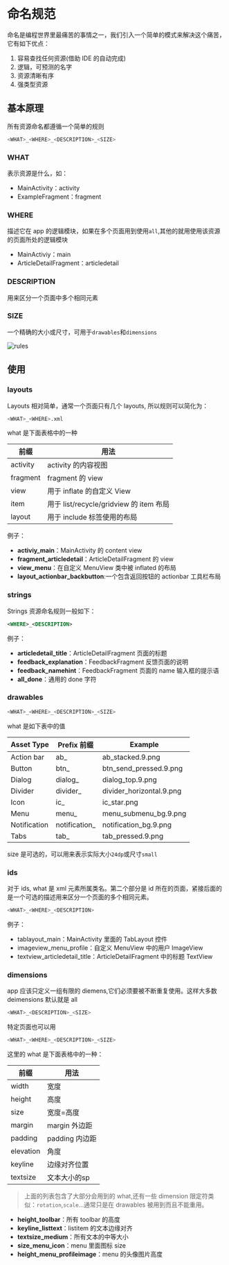 # 命名规范

命名是编程世界里最痛苦的事情之一，我们引入一个简单的模式来解决这个痛苦，它有如下优点：

1. 容易查找任何资源(借助 IDE 的自动完成)
2. 逻辑，可预测的名字
3. 资源清晰有序
4. 强类型资源

## 基本原理

所有资源命名都遵循一个简单的规则

```bash
<WHAT>_<WHERE>_<DESCRIPTION>_<SIZE>
```

### WHAT

表示资源是什么，如：

* MainActivity：activity
* ExampleFragment：fragment

### WHERE

描述它在 app 的逻辑模块，如果在多个页面用到使用`all`,其他的就用使用该资源的页面所处的逻辑模块

* MainActiviy：main
* ArticleDetailFragment：articledetail

### DESCRIPTION

用来区分一个页面中多个相同元素

### SIZE

一个精确的大小或尺寸，可用于`drawables`和`dimensions`

![rules](https://i.imgur.com/Mn7bKeq.png)

## 使用

### layouts

Layouts 相对简单，通常一个页面只有几个 layouts, 所以规则可以简化为：

```bash
<WHAT>_<WHERE>.xml
```

what 是下面表格中的一种

| 前缀 | 用法 |
| --- | --- |
| activity | activity 的内容视图 |
| fragment | fragment 的 view |
| view | 用于 inflate 的自定义 View |
| item | 用于 list/recycle/gridview 的 item 布局 |
| layout | 用于 include 标签使用的布局 |

例子：

* **activiy_main**：MainActivity 的 content view
* **fragment_articledetail**：ArticleDetailFragment 的 view
* **view_menu**：在自定义 MenuView 类中被 inflated 的布局
* **layout_actionbar_backbutton**:一个包含返回按钮的 actionbar 工具栏布局

### strings

Strings 资源命名规则一般如下：

```xml
<WHERE>_<DESCRIPTION>
```

例子：

* **articledetail_title**：ArticleDetailFragment 页面的标题
* **feedback_explanation**：FeedbackFragment 反馈页面的说明
* **feedback_namehint**：FeedbackFragment 页面的 name 输入框的提示语
* **all_done**：通用的 done 字符

### drawables

```bash
<WHAT>_<WHERE>_<DESCRIPTION>_<SIZE>
```

what 是如下表中的值

| Asset Type | Prefix 前缀 | Example |
|--------------|--------------|-----------|
| Action bar | ab_ | ab_stacked.9.png |
| Button | btn_ | btn_send_pressed.9.png |
| Dialog | dialog_ | dialog_top.9.png |
| Divider | divider_ | divider_horizontal.9.png |
| Icon | ic_ | ic_star.png |
| Menu | menu_ | menu_submenu_bg.9.png |
| Notification | notification_ | notification_bg.9.png |
|Tabs | tab_ | tab_pressed.9.png |

size 是可选的，可以用来表示实际大小`24dp`或尺寸`small`

### ids

对于 ids, what 是 xml 元素所属类名。第二个部分是 id 所在的页面，紧接后面的是一个可选的描述用来区分一个页面的多个相同元素。

```bash
<WHAT>_<WHERE>_<DESCRIPTION>
```

例子：

* tablayout_main：MainActivity 里面的 TabLayout 控件
* imageview_menu_profile：自定义 MenuView 中的用户 ImageView
* textview_articledetail_title：ArticleDetailFragment 中的标题 TextView

### dimensions

app 应该只定义一组有限的 diemens,它们必须要被不断重复使用。这样大多数deimensions 默认就是 all

```bash
<WHAT>_<DESCRIPTION>_<SIZE>
```

特定页面也可以用

```bash
<WHAT>_<WHERE>_<DESCRIPTION>_<SIZE>
```

这里的 what 是下面表格中的一种：

| 前缀 | 用法 |
| --- | --- |
| width | 宽度 |
| height | 高度 |
| size | 宽度=高度 |
| margin | margin 外边距 |
| padding | padding 内边距 |
| elevation | 角度 |
| keyline | 边缘对齐位置 |
| textsize | 文本大小的sp |

> 上面的列表包含了大部分会用到的 what,还有一些 dimension 限定符类似：`rotation`,`scale`...通常只是在 drawables 被用到而且不能重用。

* **height_toolbar**：所有 toolbar 的高度
* **keyline_listtext**：listitem 的文本边缘对齐
* **textsize_medium**：所有文本的中等大小
* **size_menu_icon**：menu 里面图标 size
* **height_menu_profileimage**：menu 的头像图片高度
